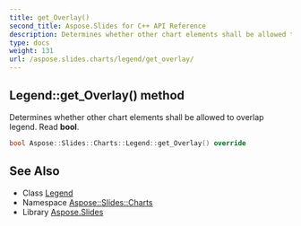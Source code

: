 ```yaml
---
title: get_Overlay()
second_title: Aspose.Slides for C++ API Reference
description: Determines whether other chart elements shall be allowed to overlap legend. Read bool.
type: docs
weight: 131
url: /aspose.slides.charts/legend/get_overlay/
---
```

## Legend::get_Overlay() method


Determines whether other chart elements shall be allowed to overlap legend. Read **bool**.

```cpp
bool Aspose::Slides::Charts::Legend::get_Overlay() override
```

## See Also

* Class [Legend](../)
* Namespace [Aspose::Slides::Charts](../../)
* Library [Aspose.Slides](../../../)